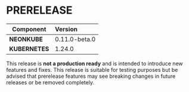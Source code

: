 # PRERELEASE

| Component       | Version                |
| --------------- | :--------------------- |
| **NEONKUBE**    | 0.11.0-beta.0    |
| **KUBERNETES**  | 1.24.0  |

This release is **not a production ready** and is intended to introduce new features and fixes.  This release is suitable for testing purposes but be advised that prerelease  features may see breaking changes in future releases or be removed completely.
